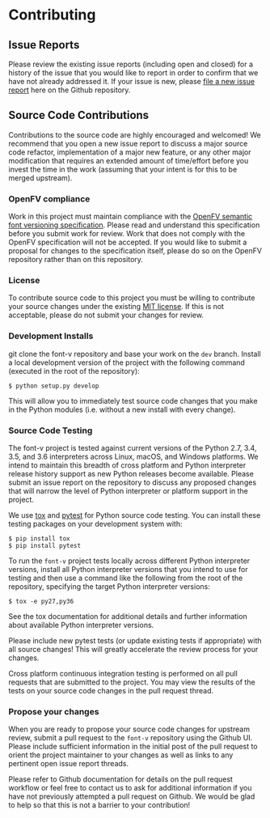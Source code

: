 # Contributing

## Issue Reports

Please review the existing issue reports (including open and closed) for a history of the issue that you would like to report in order to confirm that we have not already addressed it.  If your issue is new, please [file a new issue report](https://github.com/source-foundry/font-v/issues/new) here on the Github repository.

## Source Code Contributions

Contributions to the source code are highly encouraged and welcomed!  We recommend that you open a new issue report to discuss a major source code refactor, implementation of a major new feature, or any other major modification that requires an extended amount of time/effort before you invest the time in the work (assuming that your intent is for this to be merged upstream).

### OpenFV compliance

Work in this project must maintain compliance with the [OpenFV semantic font versioning specification](https://github.com/openfv/openfv).  Please read and understand this specification before you submit work for review. Work that does not comply with the OpenFV specification will not be accepted.  If you would like to submit a proposal for changes to the specification itself, please do so on the OpenFV repository rather than on this repository.

### License

To contribute source code to this project you must be willing to contribute your source changes under the existing [MIT license](https://github.com/source-foundry/font-v/blob/master/docs/LICENSE).  If this is not acceptable, please do not submit your changes for review.

### Development Installs

git clone the font-v repository and base your work on the `dev` branch.  Install a local development version of the project with the following command (executed in the root of the repository):

```
$ python setup.py develop
```

This will allow you to immediately test source code changes that you make in the Python modules (i.e. without a new install with every change).

### Source Code Testing

The font-v project is tested against current versions of the Python 2.7, 3.4, 3.5, and 3.6 interpreters across Linux, macOS, and Windows platforms.  We intend to maintain this breadth of cross platform and Python interpreter release history support as new Python releases become available.  Please submit an issue report on the repository to discuss any proposed changes that will narrow the level of Python interpreter or platform support in the project.

We use [tox](https://tox.readthedocs.io/en/latest/) and [pytest](https://docs.pytest.org/en/latest/) for Python source code testing.  You can install these testing packages on your development system with:

```
$ pip install tox
$ pip install pytest
```

To run the `font-v` project tests locally across different Python interpreter versions, install all Python interpreter versions that you intend to use for testing and then use a command like the following from the root of the repository, specifying the target Python interpreter versions:

```
$ tox -e py27,py36
```

See the tox documentation for additional details and further information about available Python interpreter versions.

Please include new pytest tests (or update existing tests if appropriate) with all source changes!  This will greatly accelerate the review process for your changes.

Cross platform continuous integration testing is performed on all pull requests that are submitted to the project.  You may view the results of the tests on your source code changes in the pull request thread.

### Propose your changes

When you are ready to propose your source code changes for upstream review, submit a pull request to the `font-v` repository using the Github UI.  Please include sufficient information in the initial post of the pull request to orient the project maintainer to your changes as well as links to any pertinent open issue report threads.

Please refer to Github documentation for details on the pull request workflow or feel free to contact us to ask for additional information if you have not previously attempted a pull request on Github.  We would be glad to help so that this is not a barrier to your contribution!